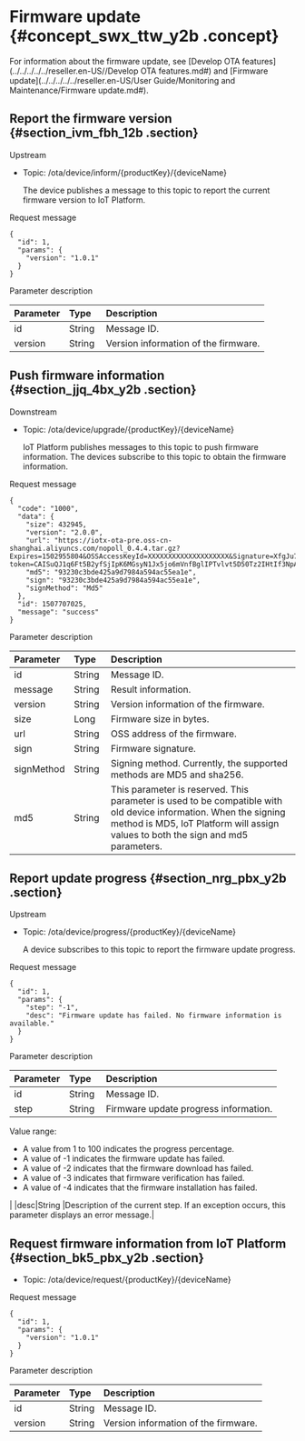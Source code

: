 # Firmware update {#concept_swx_ttw_y2b .concept}

For information about the firmware update, see [Develop OTA features](../../../../../reseller.en-US//Develop OTA features.md#) and [Firmware update](../../../../../reseller.en-US/User Guide/Monitoring and Maintenance/Firmware update.md#).

## Report the firmware version {#section_ivm_fbh_12b .section}

Upstream​

-   Topic: /ota/device/inform/\{productKey\}/\{deviceName\}

    The device publishes a message to this topic to report the current firmware version to IoT Platform.


Request message

```
{
  "id": 1,
  "params": {
    "version": "1.0.1"
  }
}
```

​Parameter description​

|Parameter|Type|Description|
|:--------|:---|:----------|
|id|String|Message ID.|
|version|String |Version information of the firmware.|

## Push firmware information​ {#section_jjq_4bx_y2b .section}

Downstream

-   Topic: /ota/device/upgrade/\{productKey\}/\{deviceName\}

    IoT Platform publishes messages to this topic to push firmware information. The devices subscribe to this topic to obtain the firmware information.


Request message

```
{
  "code": "1000",
  "data": {
    "size": 432945,
    "version": "2.0.0",
    "url": "https://iotx-ota-pre.oss-cn-shanghai.aliyuncs.com/nopoll_0.4.4.tar.gz?Expires=1502955804&OSSAccessKeyId=XXXXXXXXXXXXXXXXXXXX&Signature=XfgJu7P6DWWejstKJgXJEH0qAKU%3D&security-token=CAISuQJ1q6Ft5B2yfSjIpK6MGsyN1Jx5jo6mVnfBglIPTvlvt5D50Tz2IHtIf3NpAusdsv03nWxT7v4flqFyTINVAEvYZJOPKGrGR0DzDbDasumZsJbo4f%2FMQBqEaXPS2MvVfJ%2BzLrf0ceusbFbpjzJ6xaCAGxypQ12iN%2B%2Fr6%2F5gdc9FcQSkL0B8ZrFsKxBltdUROFbIKP%2BpKWSKuGfLC1dysQcO1wEP4K%2BkkMqH8Uic3h%2Boy%2BgJt8H2PpHhd9NhXuV2WMzn2%2FdtJOiTknxR7ARasaBqhelc4zqA%2FPPlWgAKvkXba7aIoo01fV4jN5JXQfAU8KLO8tRjofHWmojNzBJAAPpYSSy3Rvr7m5efQrrybY1lLO6iZy%2BVio2VSZDxshI5Z3McKARWct06MWV9ABA2TTXXOi40BOxuq%2B3JGoABXC54TOlo7%2F1wTLTsCUqzzeIiXVOK8CfNOkfTucMGHkeYeCdFkm%2FkADhXAnrnGf5a4FbmKMQph2cKsr8y8UfWLC6IzvJsClXTnbJBMeuWIqo5zIynS1pm7gf%2F9N3hVc6%2BEeIk0xfl2tycsUpbL2FoaGk6BAF8hWSWYUXsv59d5Uk%3D",
    "md5": "93230c3bde425a9d7984a594ac55ea1e",
    "sign": "93230c3bde425a9d7984a594ac55ea1e",
    "signMethod": "Md5"
  },
  "id": 1507707025,
  "message": "success"
}
```

​Parameter description​

|Parameter|Type|Description|
|:--------|:---|:----------|
|id|String|Message ID.|
|message|String|Result information.​|
|version|String|Version information of the firmware.|
|size|Long|Firmware size in bytes.|
|url|String |OSS address of the firmware.|
|sign|String|​Firmware signature.​|
|signMethod|String|Signing method. Currently, the supported methods are MD5 and sha256.|
|md5|String |This parameter is reserved. This parameter is used to be compatible with old device information. When the signing method is MD5, IoT Platform will assign values to both the sign and md5 parameters.|

## Report update progress {#section_nrg_pbx_y2b .section}

Upstream

-   Topic: /ota/device/progress/\{productKey\}/\{deviceName\}

    A device subscribes to this topic to report the firmware update progress.


Request message

```
{
  "id": 1,
  "params": {
    "step": "-1",
    "desc": "Firmware update has failed. No firmware information is available."
  }
}
```

​Parameter description​

|Parameter|Type|Description|
|:--------|:---|:----------|
|id|String|Message ID.|
|step|String | Firmware update progress information.

 Value range:

-   A value from 1 to 100 indicates the progress percentage.
-   A value of -1 indicates the firmware update has failed.
-   A value of -2 indicates that the firmware download has failed.
-   A value of -3 indicates that firmware verification has failed.
-   A value of -4 indicates that the firmware installation has failed.

 |
|desc|String |Description of the current step. If an exception occurs, this parameter displays an error message.|

## Request firmware information from IoT Platform {#section_bk5_pbx_y2b .section}

-   Topic: /ota/device/request/\{productKey\}/\{deviceName\}

Request message

```
{
  "id": 1,
  "params": {
    "version": "1.0.1"
  }
}
```

​Parameter description​

|Parameter|Type|Description|
|:--------|:---|:----------|
|id|String|Message ID.|
|version|String|Version information of the firmware.|

